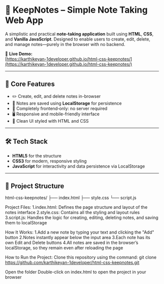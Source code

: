 # 📘 KeepNotes – Simple Note Taking Web App

A simplistic and practical **note-taking application** built using **HTML**, **CSS**, and **Vanilla JavaScript**. Designed to enable users to create, edit, delete, and manage notes—purely in the browser with no backend.

🔗 **Live Demo:**  
[https://karthikeyan-1developer.github.io/html-css-keepnotes/](https://karthikeyan-1developer.github.io/html-css-keepnotes/)

---

## 🚀 Core Features

- ✏️ Create, edit, and delete notes in-browser  
- 💾 Notes are saved using **LocalStorage** for persistence  
- 🧩 Completely frontend‑only: no server required  
- 🖥️ Responsive and mobile-friendly interface  
- 🎨 Clean UI styled with HTML and CSS

---

## 🛠️ Tech Stack

- **HTML5** for the structure  
- **CSS3** for modern, responsive styling  
- **JavaScript** for interactivity and data persistence via LocalStorage

---

## 📁 Project Structure

html-css-keepnotes/
├── index.html
├── style.css
└── script.js

Project Files:
1.index.html: Defines the page structure and layout of the notes interface
2.style.css: Contains all the styling and layout rules
3.script.js: Handles the logic for creating, editing, deleting notes, and saving them to localStorage

How It Works:
1.Add a new note by typing your text and clicking the "Add" button
2.Notes instantly appear below the input area
3.Each note has its own Edit and Delete buttons
4.All notes are saved in the browser’s localStorage, so they remain even after reloading the page

How to Run the Project:
Clone this repository using the command:
git clone https://github.com/karthikeyan-1developer/html-css-keepnotes.git

Open the folder
Double-click on index.html to open the project in your browser



